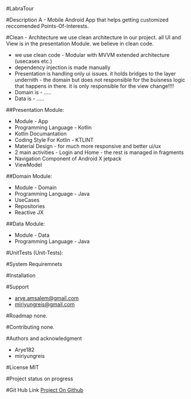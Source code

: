 #LabraTour

#Description
A - Mobile Android App that helps getting customized reccomended Points-Of-Interests.

[comment]: <> (![Alt ScreenShot]&#40;https://github.com/Arye182/LabraTour/blob/master/GitHubPics/app_screen_1.JPG?raw=true "ScreenShot 1"&#41;)

#Clean - Architecture
we use clean architecture in our project. all UI and View is in the presentation Module.
we believe in clean code.

- we use clean code - Modular with MVVM extended architecture (usecases etc.)
- dependency injection is made manually
- Presentation is handling only ui issues. it holds bridges to the layer undernith - the domain but does not
  responsible for the buisness logic that happens in there. it is only responsible for the view change!!!!
- Domain is - .....
- Data is - .....

##Presentation Module:

- Module - App
- Programming Language - Kotlin
- Kotlin Documantation
- Coding Style For Kotlin - KTLINT
- Material Design - for much more responsive and better ui/ux
- 2 main activities - Login and Home - the rest is managed in fragments
- Navigation Component of Android X jetpack
- ViewModel


##Domain Module:

- Module - Domain
- Programming Language - Java
- UseCases
- Repositories
- Reactive JX

##Data Module:

- Module - Data
- Programming Language - Java

#UnitTests (Unit-Tests):


#System Requiremnets


#Installation


#Support
- arye.amsalem@gmail.com  
- miriyungreis@gmail.com

#Roadmap
none.

#Contributing
none.

#Authors and acknowledgment
- Arye182
- miriyungreis

#License
MIT

#Project status
on progress

#Git Hub Link
[Project On Github](https://github.com/Arye182/LabraTour)
